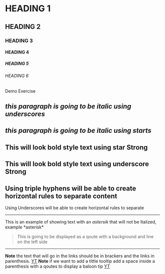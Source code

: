 <!--HEADING-->

# HEADING 1
## HEADING 2
### HEADING 3
#### HEADING 4
##### HEADING 5
###### HEADING 6 
Demo Exercise

<!--Italics-->
_this paragraph is going to be italic using underscores_
---
*this paragraph is going to be italic using starts*
---
<!--Strong-->
This will look bold style text using star **Strong**
---
This will look bold style text using underscore __Strong__
---
<!--Horizontal Rule-->
Using triple hyphens will be able to create horizontal rules to separate content
---
Using Underscores will be able to create horizontal rules to separate
___

<!--Escape Character using backslash-->
This is an example of showing text with an *astersik* that will not be Italized, example \*asterisk*

<!--Block Quote-->
>This is going to be displayed as a qoute with a background and line on the left side

___

<!--Creating Links-->
**Note** the text that will go in the links should be in brackers and the links in parenthesis.
 [YT](https://www.youtube.com/)
**Note** if we want to add a tittle tooltip add a space inside a parenthesis with a qoutes to display a baloon tip
[YT](https://www.youtube.com/watch?v=qkkiUBcCH2A&list=PLHztOObXYCYFEJTcyOxBKPmaFk3LZX0_N&index=10)
